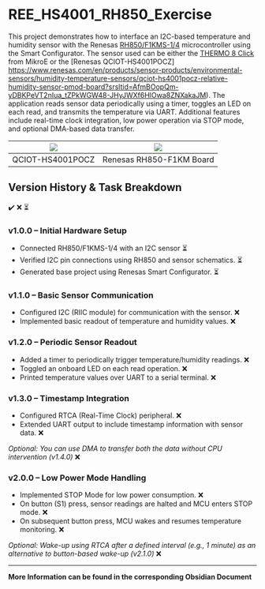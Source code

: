# REE_HS4001_RH850_Exercise

This project demonstrates how to interface an I2C-based temperature and humidity sensor with the Renesas [RH850/F1KMS-1/4](https://www.renesas.com/en/products/microcontrollers-microprocessors/rh850-automotive-mcus/y-ask-rh850f1km-s4-v3-rh850f1km-s4-and-rh850f1km-s2-starter-kit?srsltid=AfmBOopyt9SV0fHnDLxiTXRxzb-_vKV4NsoCn9Lvpf3vnacnWSLGJH2V) microcontroller using the Smart Configurator. The sensor used can be either the [THERMO 8 Click](https://www.mikroe.com/thermo-8-click) from MikroE or the [Renesas QCIOT-HS4001POCZ] https://www.renesas.com/en/products/sensor-products/environmental-sensors/humidity-temperature-sensors/qciot-hs4001pocz-relative-humidity-sensor-pmod-board?srsltid=AfmBOopQm-yDBKPeVT2nIua_tZPkWGW48-JHyJWXf6HlOwa8ZNXakaJM). The application reads sensor data periodically using a timer, toggles an LED on each read, and transmits the temperature via UART. Additional features include real-time clock integration, low power operation via STOP mode, and optional DMA-based data transfer.

| ![](https://www.renesas.com/sites/default/files/styles/two_columns/public/qciot-hs4001pocz-pmod-board.jpg?itok=tpyNxCd1) | ![]([https://www.mouser.de/images/renesas/lrg/968-ASKRH850F1KMS4V3_SPL.jpg](https://media.rs-online.com/image/upload/bo_1.5px_solid_white,b_auto,c_pad,dpr_2,f_auto,h_399,q_auto,w_710/c_pad,h_399,w_710/Y2505108-01?pgw=1)) |
|:------------------------------------------------------------------------------------------------------------------------:|:--------------------------------------------------------------------------:|
|                                                     QCIOT-HS4001POCZ                                                     |                          Renesas RH850-F1KM Board                          |


## Version History & Task Breakdown
✔️ ❌ ⏳
### v1.0.0 – Initial Hardware Setup

- Connected RH850/F1KMS-1/4 with an I2C sensor ⏳
- Verified I2C pin connections using RH850 and sensor schematics. ⏳
- Generated base project using Renesas Smart Configurator. ⏳

### v1.1.0 – Basic Sensor Communication

- Configured I2C (RIIC module) for communication with the sensor. ❌
- Implemented basic readout of temperature and humidity values. ❌

### v1.2.0 – Periodic Sensor Readout

- Added a timer to periodically trigger temperature/humidity readings. ❌
- Toggled an onboard LED on each read operation. ❌
- Printed temperature values over UART to a serial terminal. ❌

### v1.3.0 – Timestamp Integration

- Configured RTCA (Real-Time Clock) peripheral. ❌
- Extended UART output to include timestamp information with sensor data. ❌

_Optional: You can use DMA to transfer both the data without CPU intervention (v1.4.0)_ ❌

### v2.0.0 – Low Power Mode Handling

- Implemented STOP Mode for low power consumption. ❌
- On button (S1) press, sensor readings are halted and MCU enters STOP mode. ❌
- On subsequent button press, MCU wakes and resumes temperature monitoring. ❌

_Optional: Wake-up using RTCA after a defined interval (e.g., 1 minute) as an alternative to button-based wake-up (v2.1.0)_ ❌

---
**More Information can be found in the corresponding Obsidian Document**
